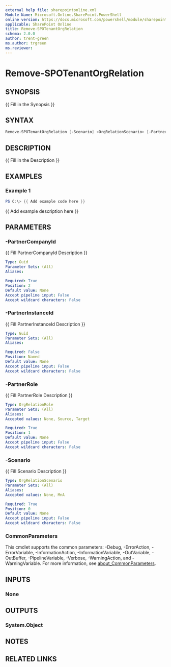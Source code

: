 ```yaml
---
external help file: sharepointonline.xml
Module Name: Microsoft.Online.SharePoint.PowerShell
online version: https://docs.microsoft.com/powershell/module/sharepoint-online/Remove-SPOTenantOrgRelation
applicable: SharePoint Online
title: Remove-SPOTenantOrgRelation
schema: 2.0.0
author: trent-green
ms.author: trgreen
ms.reviewer:
---
```

# Remove-SPOTenantOrgRelation

## SYNOPSIS

{{ Fill in the Synopsis }}

## SYNTAX

```powershell
Remove-SPOTenantOrgRelation [-Scenario] <OrgRelationScenario> [-PartnerRole] <OrgRelationRole> [-PartnerCompanyId] <Guid> [-PartnerInstanceId <Guid>] [<CommonParameters>]
```

## DESCRIPTION

{{ Fill in the Description }}

## EXAMPLES

### Example 1

```powershell
PS C:\> {{ Add example code here }}
```

{{ Add example description here }}

## PARAMETERS

### -PartnerCompanyId

{{ Fill PartnerCompanyId Description }}

```yaml
Type: Guid
Parameter Sets: (All)
Aliases:

Required: True
Position: 2
Default value: None
Accept pipeline input: False
Accept wildcard characters: False
```

### -PartnerInstanceId

{{ Fill PartnerInstanceId Description }}

```yaml
Type: Guid
Parameter Sets: (All)
Aliases:

Required: False
Position: Named
Default value: None
Accept pipeline input: False
Accept wildcard characters: False
```

### -PartnerRole

{{ Fill PartnerRole Description }}

```yaml
Type: OrgRelationRole
Parameter Sets: (All)
Aliases:
Accepted values: None, Source, Target

Required: True
Position: 1
Default value: None
Accept pipeline input: False
Accept wildcard characters: False
```

### -Scenario

{{ Fill Scenario Description }}

```yaml
Type: OrgRelationScenario
Parameter Sets: (All)
Aliases:
Accepted values: None, MnA

Required: True
Position: 0
Default value: None
Accept pipeline input: False
Accept wildcard characters: False
```

### CommonParameters

This cmdlet supports the common parameters: -Debug, -ErrorAction, -ErrorVariable, -InformationAction, -InformationVariable, -OutVariable, -OutBuffer, -PipelineVariable, -Verbose, -WarningAction, and -WarningVariable. For more information, see [about_CommonParameters](http://go.microsoft.com/fwlink/?LinkID=113216).

## INPUTS

### None

## OUTPUTS

### System.Object

## NOTES

## RELATED LINKS
